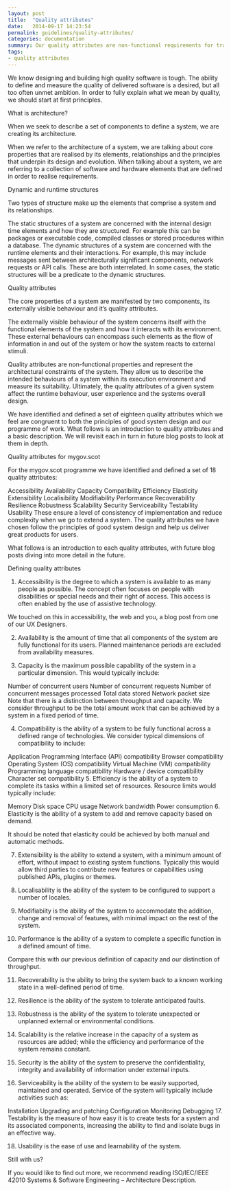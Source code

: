 ```yaml
---
layout: post
title:  "Quality attributes"
date:   2014-09-17 14:23:54
permalink: guidelines/quality-attributes/
categories: documentation
summary: Our quality attributes are non-functional requirements for transactional services.
tags: 
- quality attributes
---
```

We know designing and building high quality software is tough. The ability to define and measure the quality of delivered software is a desired, but all too often unmet ambition. In order to fully explain what we mean by quality, we should start at first principles.

What is architecture?

When we seek to describe a set of components to define a system, we are creating its architecture.

When we refer to the architecture of a system, we are talking about core properties that are realised by its elements, relationships and the principles that underpin its design and evolution. When talking about a system, we are referring to a collection of software and hardware elements that are defined in order to realise requirements.

Dynamic and runtime structures

Two types of structure make up the elements that comprise a system and its relationships.

The static structures of a system are concerned with the internal design time elements and how they are structured. For example this can be packages or executable code, compiled classes or stored procedures within a database.
The dynamic structures of a system are concerned with the runtime elements and their interactions. For example, this may include messages sent between architecturally significant components, network requests or API calls.
These are both interrelated. In some cases, the static structures will be a predicate to the dynamic structures.


Quality attributes

The core properties of a system are manifested by two components, its externally visible behaviour and it’s quality attributes. 

The externally visible behaviour of the system concerns itself with the functional elements of the system and how it interacts with its environment. These external behaviours can encompass such elements as the flow of information in and out of the system or how the system reacts to external stimuli.

Quality attributes are non-functional properties and represent the architectural constraints of the system. They allow us to describe the intended behaviours of a system within its execution environment and measure its suitability. Ultimately, the quality attributes of a given system affect the runtime behaviour, user experience and the systems overall design.

We have identified and defined a set of eighteen quality attributes which we feel are congruent to both the principles of good system design and our programme of work. What follows is an introduction to quality attributes and a basic description. We will revisit each in turn in future blog posts to look at them in depth.

Quality attributes for mygov.scot

For the mygov.scot programme we have identified and defined a set of 18 quality attributes:

Accessibility
Availability
Capacity
Compatibility
Efficiency
Elasticity
Extensibility
Localisibility
Modifiability
Performance
Recoverability
Resilience
Robustness
Scalability
Security
Serviceability
Testability
Usability
These ensure a level of consistency of implementation and reduce complexity when we go to extend a system. The quality attributes we have chosen follow the principles of good system design and help us deliver great products for users.

What follows is an introduction to each quality attributes, with future blog posts diving into more detail in the future.

Defining quality attributes

1. Accessibility is the degree to which a system is available to as many people as possible. The concept often focuses on people with disabilities or special needs and their right of access. This access is often enabled by the use of assistive technology.

We touched on this in accessibility, the web and you, a blog post from one of our UX Designers.

2. Availability is the amount of time that all components of the system are fully functional for its users. Planned maintenance periods are excluded from availability measures.

3. Capacity is the maximum possible capability of the system in a particular dimension. This would typically include:

Number of concurrent users
Number of concurrent requests
Number of concurrent messages processed
Total data stored
Network packet size
Note that there is a distinction between throughput and capacity. We consider throughput to be the total amount work that can be achieved by a system in a fixed period of time.

4. Compatibility is the ability of a system to be fully functional across a defined range of technologies. We consider typical dimensions of compatibility to include:

Application Programming Interface (API) compatibility
Browser compatibility
Operating System (OS) compatibility
Virtual Machine (VM) compatibility
Programming language compatibility
Hardware / device compatibility
Character set compatibility
5. Efficiency is the ability of a system to complete its tasks within a limited set of resources. Resource limits would typically include:

Memory
Disk space
CPU usage
Network bandwidth
Power consumption
6. Elasticity is the ability of a system to add and remove capacity based on demand.

It should be noted that elasticity could be achieved by both manual and automatic methods.

7. Extensibility is the ability to extend a system, with a minimum amount of effort, without impact to existing system functions. Typically this would allow third parties to contribute new features or capabilities using published APIs, plugins or themes.

8. Localisability is the ability of the system to be configured to support a number of locales.

9. Modifiabiity is the ability of the system to accommodate the addition, change and removal of features, with minimal impact on the rest of the system.

10. Performance is the ability of a system to complete a specific function in a defined amount of time.

Compare this with our previous definition of capacity and our distinction of throughput.

11. Recoverability is the ability to bring the system back to a known working state in a well-defined period of time.

12. Resilience is the ability of the system to tolerate anticipated faults.

13. Robustness is the ability of the system to tolerate unexpected or unplanned external or environmental conditions.

14. Scalability is the relative increase in the capacity of a system as resources are added; while the efficiency and performance of the system remains constant.

15. Security is the ability of the system to preserve the confidentiality, integrity and availability of information under external inputs.

16. Serviceability is the ability of the system to be easily supported, maintained and operated. Service of the system will typically include activities such as:

Installation
Upgrading and patching
Configuration
Monitoring
Debugging
17. Testability is the measure of how easy it is to create tests for a system and its associated components, increasing the ability to find and isolate bugs in an effective way.

18. Usability is the ease of use and learnability of the system.

Still with us?

If you would like to find out more, we recommend reading ISO/IEC/IEEE 42010 Systems & Software Engineering – Architecture Description.
